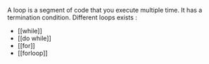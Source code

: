 A loop is a segment of code that you execute multiple time. It has a termination condition. 
Different loops exists : 
- [[while]]
- [[do while]]
- [[for]]
- [[forloop]]